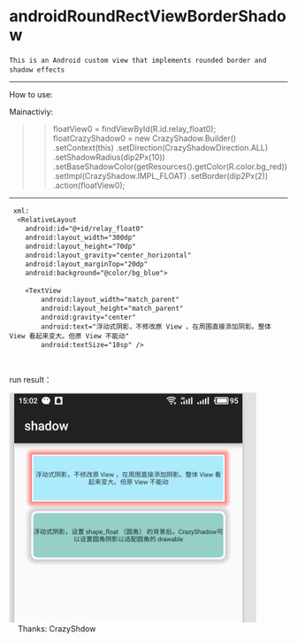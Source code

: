 # androidRoundRectViewBorderShadow
`This is an Android custom view that implements rounded border and shadow effects`
 ___ 
How to use:

  Mainactiviy:<br>
>>  floatView0 = findViewById(R.id.relay_float0);<br>
    floatCrazyShadow0 = new CrazyShadow.Builder()
                .setContext(this)
                .setDirection(CrazyShadowDirection.ALL)
                .setShadowRadius(dip2Px(10))
                .setBaseShadowColor(getResources().getColor(R.color.bg_red))
                .setImpl(CrazyShadow.IMPL_FLOAT)
                .setBorder(dip2Px(2))
                .action(floatView0);
                
  ___              
                
     xml:
      <RelativeLayout
        android:id="@+id/relay_float0"
        android:layout_width="300dp"
        android:layout_height="70dp"
        android:layout_gravity="center_horizontal"
        android:layout_marginTop="20dp"
        android:background="@color/bg_blue">

        <TextView
            android:layout_width="match_parent"
            android:layout_height="match_parent"
            android:gravity="center"
            android:text="浮动式阴影，不修改原 View ，在周围直接添加阴影。整体 View 看起来变大。但原 View 不能动"
            android:textSize="10sp" />

    </RelativeLayout>
    
    

run result：

   ![image](https://github.com/Fennudedaima/androidRoundRectViewBorderShadow/raw/master/img.png)<br>
     
    Thanks:
         CrazyShdow
                
                
                
                
                

